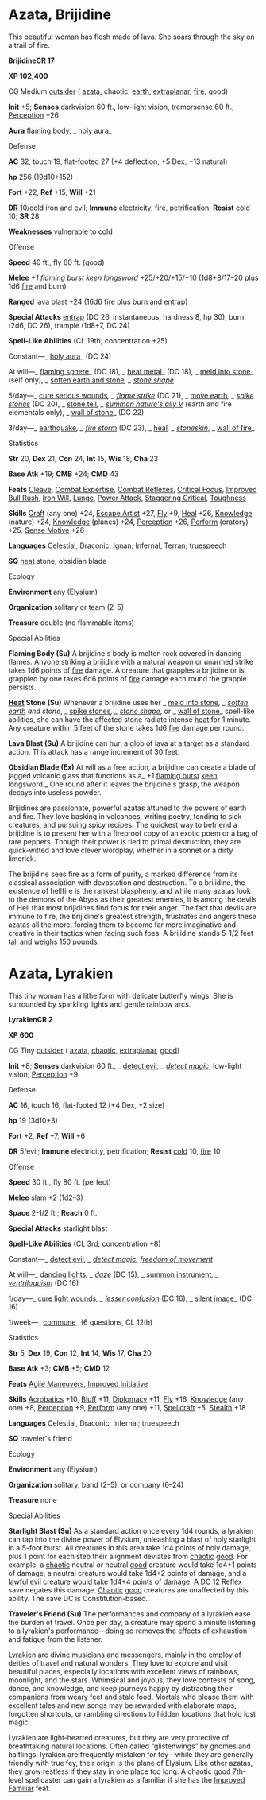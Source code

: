 # Azata, Brijidine

This beautiful woman has flesh made of lava. She soars through the sky on a trail of fire.

**BrijidineCR 17**

**XP 102,400**

CG Medium [outsider](monsters/creatureTypes#_outsider) ( [azata](monsters/creatureTypes#_azata-subtype), chaotic, [earth](monsters/creatureTypes#_earth-subtype), [extraplanar](monsters/creatureTypes#_extraplanar-subtype), [fire](monsters/creatureTypes#_fire-subtype), good)

**Init** +5; **Senses** darkvision 60 ft., low-light vision, tremorsense 60 ft.; [Perception](additionalMonsters/../skills/perception#_perception) +26

**Aura** flaming body, _ [holy aura](additionalMonsters/../spells/holyAura#_holy-aura)_

Defense

**AC** 32, touch 19, flat-footed 27 (+4 deflection, +5 Dex, +13 natural)

**hp** 256 (19d10+152)

**Fort** +22, **Ref** +15, **Will** +21

**DR** 10/cold iron and [evil](monsters/creatureTypes#_evil-subtype); **Immune** electricity, [fire](monsters/creatureTypes#_fire-subtype), petrification; **Resist** [cold](monsters/creatureTypes#_cold-subtype) 10; **SR** 28

**Weaknesses** vulnerable to [cold](monsters/creatureTypes#_cold-subtype)

Offense

**Speed** 40 ft., fly 60 ft. (good)

**Melee** _+1 [flaming burst](additionalMonsters/../magicItems/weapons#_weapons-flaming-burst) [keen](additionalMonsters/../magicItems/weapons#_weapons-keen) longsword_ +25/+20/+15/+10 (1d8+8/17–20 plus 1d6 [fire](monsters/creatureTypes#_fire-subtype) and burn)

**Ranged** lava blast +24 (16d6 [fire](monsters/creatureTypes#_fire-subtype) plus burn and [entrap](monsters/universalMonsterRules#_entrap-(ex-or-su)))

**Special Attacks** [entrap](monsters/universalMonsterRules#_entrap-(ex-or-su)) (DC 26, instantaneous, hardness 8, hp 30), burn (2d6, DC 26), trample (1d8+7, DC 24)

**Spell-Like Abilities** (CL 19th; concentration +25)

Constant—_ [holy aura](additionalMonsters/../spells/holyAura#_holy-aura)_ (DC 24)

At will—_ [flaming sphere](additionalMonsters/../spells/flamingSphere#_flaming-sphere)_ (DC 18), _ [heat metal](additionalMonsters/../spells/heatMetal#_heat-metal)_ (DC 18), _ [meld into stone](additionalMonsters/../spells/meldIntoStone#_meld-into-stone)_ (self only), _ [soften earth and stone](additionalMonsters/../spells/softenEarthAndStone#_soften-earth-and-stone)_, _ [stone shape](additionalMonsters/../spells/stoneShape#_stone-shape)_

5/day—_ [cure serious wounds](additionalMonsters/../spells/cureSeriousWounds#_cure-serious-wounds)_, _ [flame strike](additionalMonsters/../spells/flameStrike#_flame-strike)_ (DC 21), _ [move earth](additionalMonsters/../spells/moveEarth#_move-earth)_, _ [spike stones](additionalMonsters/../spells/spikeStones#_spike-stones)_ (DC 20), _ [stone tell](additionalMonsters/../spells/stoneTell#_stone-tell)_, _ [summon nature's ally V](additionalMonsters/../spells/summonNatureSAlly#_summon-nature-s-ally-v)_ (earth and fire elementals only), _ [wall of stone](additionalMonsters/../spells/wallOfStone#_wall-of-stone)_ (DC 22)

3/day—_ [earthquake](additionalMonsters/../spells/earthquake#_earthquake)_, _ [fire storm](additionalMonsters/../spells/fireStorm#_fire-storm)_ (DC 23), _ [heal](additionalMonsters/../spells/heal#_heal)_, _ [stoneskin](additionalMonsters/../spells/stoneskin#_stoneskin)_, _ [wall of fire](additionalMonsters/../spells/wallOfFire#_wall-of-fire)_

Statistics

**Str** 20, **Dex** 21, **Con** 24, **Int** 15, **Wis** 18, **Cha** 23

**Base Atk** +19; **CMB** +24; **CMD** 43

**Feats** [Cleave](additionalMonsters/../feats#_cleave), [Combat Expertise](additionalMonsters/../feats#_combat-expertise), [Combat Reflexes](additionalMonsters/../feats#_combat-reflexes), [Critical Focus](additionalMonsters/../feats#_critical-focus), [Improved Bull Rush](additionalMonsters/../feats#_improved-bull-rush), [Iron Will](additionalMonsters/../feats#_iron-will), [Lunge](additionalMonsters/../feats#_lunge), [Power Attack](additionalMonsters/../feats#_power-attack), [Staggering Critical](additionalMonsters/../feats#_staggering-critical), [Toughness](additionalMonsters/../feats#_toughness)

**Skills** [Craft](additionalMonsters/../skills/craft#_craft) (any one) +24, [Escape Artist](additionalMonsters/../skills/escapeArtist#_escape-artist) +27, [Fly](additionalMonsters/../skills/fly#_fly) +9, [Heal](additionalMonsters/../skills/heal#_heal) +26, [Knowledge](additionalMonsters/../skills/knowledge#_knowledge) (nature) +24, [Knowledge](additionalMonsters/../skills/knowledge#_knowledge) (planes) +24, [Perception](additionalMonsters/../skills/perception#_perception) +26, [Perform](additionalMonsters/../skills/perform#_perform) (oratory) +25, [Sense Motive](additionalMonsters/../skills/senseMotive#_sense-motive) +26

**Languages** Celestial, Draconic, Ignan, Infernal, Terran; truespeech

**SQ** [heat](monsters/universalMonsterRules#_heat) stone, obsidian blade

Ecology

**Environment** any (Elysium)

**Organization** solitary or team (2–5)

**Treasure** double (no flammable items)

Special Abilities

**Flaming Body (Su)** A brijidine's body is molten rock covered in dancing flames. Anyone striking a brijidine with a natural weapon or unarmed strike takes 1d6 points of [fire](monsters/creatureTypes#_fire-subtype) damage. A creature that grapples a brijidine or is grappled by one takes 6d6 points of [fire](monsters/creatureTypes#_fire-subtype) damage each round the grapple persists.

**[Heat](monsters/universalMonsterRules#_heat) Stone (Su)** Whenever a brijidine uses her _ [meld into stone](additionalMonsters/../spells/meldIntoStone#_meld-into-stone)_, _ [soften](additionalMonsters/../spells/softenEarthAndStone#_soften-earth-and-stone) [earth](monsters/creatureTypes#_earth-subtype) and stone_, _ [spike stones](additionalMonsters/../spells/spikeStones#_spike-stones)_, _ [stone shape](additionalMonsters/../spells/stoneShape#_stone-shape)_, or _ [wall of stone](additionalMonsters/../spells/wallOfStone#_wall-of-stone)_ spell-like abilities, she can have the affected stone radiate intense [heat](monsters/universalMonsterRules#_heat) for 1 minute. Any creature within 5 feet of the stone takes 1d6 [fire](monsters/creatureTypes#_fire-subtype) damage per round.

**Lava Blast (Su)** A brijidine can hurl a glob of lava at a target as a standard action. This attack has a range increment of 30 feet.

**Obsidian Blade (Ex)** At will as a free action, a brijidine can create a blade of jagged volcanic glass that functions as a_ +1 [flaming burst](additionalMonsters/../magicItems/weapons#_weapons-flaming-burst) [keen](additionalMonsters/../magicItems/weapons#_weapons-keen) longsword._ One round after it leaves the brijidine's grasp, the weapon decays into useless powder.

Brijidines are passionate, powerful azatas attuned to the powers of earth and fire. They love basking in volcanoes, writing poetry, tending to sick creatures, and pursuing spicy recipes. The quickest way to befriend a brijidine is to present her with a fireproof copy of an exotic poem or a bag of rare peppers. Though their power is tied to primal destruction, they are quick-witted and love clever wordplay, whether in a sonnet or a dirty limerick.

The brijidine sees fire as a form of purity, a marked difference from its classical association with devastation and destruction. To a brijidine, the existence of hellfire is the rankest blasphemy, and while many azatas look to the demons of the Abyss as their greatest enemies, it is among the devils of Hell that most brijidines find focus for their anger. The fact that devils are immune to fire, the brijidine's greatest strength, frustrates and angers these azatas all the more, forcing them to become far more imaginative and creative in their tactics when facing such foes. A brijidine stands 5-1/2 feet tall and weighs 150 pounds.

# Azata, Lyrakien

This tiny woman has a lithe form with delicate butterfly wings. She is surrounded by sparkling lights and gentle rainbow arcs.

**LyrakienCR 2**

**XP 600**

CG Tiny [outsider](monsters/creatureTypes#_outsider) ( [azata](monsters/creatureTypes#_azata-subtype), [chaotic](monsters/creatureTypes#_chaotic-subtype), [extraplanar](monsters/creatureTypes#_extraplanar-subtype), [good](monsters/creatureTypes#_good-subtype))

**Init** +8; **Senses** darkvision 60 ft., _ [detect evil](additionalMonsters/../spells/detectEvil#_detect-evil)_, _ [detect magic](additionalMonsters/../spells/detectMagic#_detect-magic)_, low-light vision; [Perception](additionalMonsters/../skills/perception#_perception) +9

Defense

**AC** 16, touch 16, flat-footed 12 (+4 Dex, +2 size)

**hp** 19 (3d10+3)

**Fort** +2, **Ref** +7, **Will** +6

**DR** 5/evil; **Immune** electricity, petrification; **Resist** [cold](monsters/creatureTypes#_cold-subtype) 10, [fire](monsters/creatureTypes#_fire-subtype) 10

Offense

**Speed** 30 ft., fly 80 ft. (perfect)

**Melee** slam +2 (1d2–3)

**Space** 2-1/2 ft.; **Reach** 0 ft.

**Special Attacks** starlight blast

**Spell-Like Abilities** (CL 3rd; concentration +8)

Constant—_ [detect evil](additionalMonsters/../spells/detectEvil#_detect-evil)_, _ [detect magic](additionalMonsters/../spells/detectMagic#_detect-magic), [freedom of movement](additionalMonsters/../spells/freedomOfMovement#_freedom-of-movement)_

At will—_ [dancing lights](additionalMonsters/../spells/dancingLights#_dancing-lights)_, _ [daze](additionalMonsters/../spells/daze#_daze)_ (DC 15), _ [summon instrument](additionalMonsters/../spells/summonInstrument#_summon-instrument)_, _ [ventriloquism](additionalMonsters/../spells/ventriloquism#_ventriloquism)_ (DC 16)

1/day—_ [cure light wounds](additionalMonsters/../spells/cureLightWounds#_cure-light-wounds)_, _ [lesser confusion](additionalMonsters/../spells/confusion#_confusion-lesser)_ (DC 16), _ [silent image](additionalMonsters/../spells/silentImage#_silent-image)_ (DC 16)

1/week—_ [commune](additionalMonsters/../spells/commune#_commune)_ (6 questions, CL 12th)

Statistics

**Str** 5, **Dex** 19, **Con** 12, **Int** 14, **Wis** 17, **Cha** 20

**Base Atk** +3; **CMB** +5; **CMD** 12

**Feats** [Agile Maneuvers](additionalMonsters/../feats#_agile-maneuvers), [Improved Initiative](additionalMonsters/../feats#_improved-initiative)

**Skills** [Acrobatics](additionalMonsters/../skills/acrobatics#_acrobatics) +10, [Bluff](additionalMonsters/../skills/bluff#_bluff) +11, [Diplomacy](additionalMonsters/../skills/diplomacy#_diplomacy) +11, [Fly](additionalMonsters/../skills/fly#_fly) +16, [Knowledge](additionalMonsters/../skills/knowledge#_knowledge) (any one) +8, [Perception](additionalMonsters/../skills/perception#_perception) +9, [Perform](additionalMonsters/../skills/perform#_perform) (any one) +11, [Spellcraft](additionalMonsters/../skills/spellcraft#_spellcraft) +5, [Stealth](additionalMonsters/../skills/stealth#_stealth) +18

**Languages** Celestial, Draconic, Infernal; truespeech

**SQ** traveler's friend

Ecology

**Environment** any (Elysium)

**Organization** solitary, band (2–5), or company (6–24)

**Treasure** none

Special Abilities

**Starlight Blast (Su)** As a standard action once every 1d4 rounds, a lyrakien can tap into the divine power of Elysium, unleashing a blast of holy starlight in a 5-foot burst. All creatures in this area take 1d4 points of holy damage, plus 1 point for each step their alignment deviates from [chaotic](monsters/creatureTypes#_chaotic-subtype) [good](monsters/creatureTypes#_good-subtype). For example, a [chaotic](monsters/creatureTypes#_chaotic-subtype) neutral or neutral [good](monsters/creatureTypes#_good-subtype) creature would take 1d4+1 points of damage, a neutral creature would take 1d4+2 points of damage, and a [lawful](monsters/creatureTypes#_lawful-subtype) [evil](monsters/creatureTypes#_evil-subtype) creature would take 1d4+4 points of damage. A DC 12 Reflex save negates this damage. [Chaotic](monsters/creatureTypes#_chaotic-subtype) [good](monsters/creatureTypes#_good-subtype) creatures are unaffected by this ability. The save DC is Constitution-based.

**Traveler's Friend (Su)** The performances and company of a lyrakien ease the burden of travel. Once per day, a creature may spend a minute listening to a lyrakien's performance—doing so removes the effects of exhaustion and fatigue from the listener.

Lyrakien are divine musicians and messengers, mainly in the employ of deities of travel and natural wonders. They love to explore and visit beautiful places, especially locations with excellent views of rainbows, moonlight, and the stars. Whimsical and joyous, they love contests of song, dance, and knowledge, and keep journeys happy by distracting their companions from weary feet and stale food. Mortals who please them with excellent tales and new songs may be rewarded with elaborate maps, forgotten shortcuts, or rambling directions to hidden locations that hold lost magic.

Lyrakien are light-hearted creatures, but they are very protective of breathtaking natural locations. Often called “glistenwings” by gnomes and halflings, lyrakien are frequently mistaken for fey—while they are generally friendly with true fey, their origin is the plane of Elysium. Like other azatas, they grow restless if they stay in one place too long. A chaotic good 7th-level spellcaster can gain a lyrakien as a familiar if she has the [Improved Familiar](additionalMonsters/../feats#_improved-familiar) feat.

